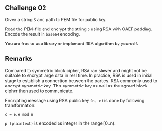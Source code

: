 ## Challenge 02

Given a string `S` and path to PEM file for public key.

Read the PEM-file and encrypt the string `S` using RSA with OAEP padding. Encode the result in `base64` encoding.

You are free to use library or implement RSA algorithm by yourself.

## Remarks

Compared to symmetric block cipher, RSA ran slower and might not be suitable to encrypt large data in real time. In practice, RSA is used in initial stage to establish a connection between the parties. RSA commonly used to encrypt symmetric key. This symmetric key as well as the agreed block cipher then used to communicate.

Encrypting message using RSA public key `(n, e)` is done by following transformation:

```
c = p.e mod n
```

`p (plaintext)` is encoded as integer in the range [0..n). 